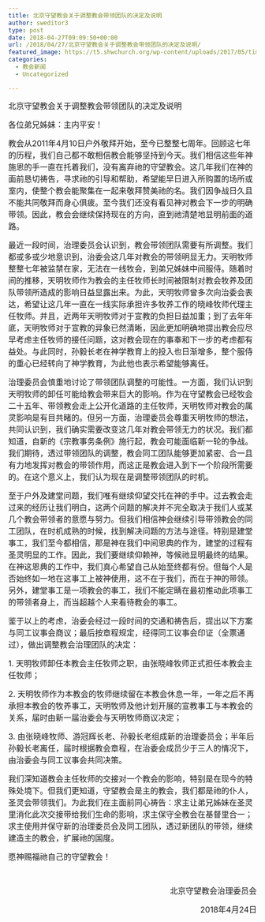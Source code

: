 ```yaml
---
title: 北京守望教会关于调整教会带领团队的决定及说明
author: sweditor3
type: post
date: 2018-04-27T09:09:50+00:00
url: /2018/04/27/北京守望教会关于调整教会带领团队的决定及说明/
featured_image: https://t5.shwchurch.org/wp-content/uploads/2017/05/timg-898x288.jpg
categories:
  - 教会新闻
  - Uncategorized

---
```

<span style="font-size: 12pt;">北京守望教会关于调整教会带领团队的决定及说明</span>

<!--more-->

<span style="font-size: 12pt;">各位弟兄姊妹：主内平安！</span>

<span style="font-size: 12pt;">教会从2011年4月10日户外敬拜开始，至今已整整七周年。回顾这七年的历程，我们自己都不敢相信教会能够坚持到今天。我们相信这些年神施恩的手一直在托着我们，没有离弃祂的守望教会。这几年我们在神的面前恳切祷告，寻求祂的引导和帮助，希望能早日进入所购置的场所或室内，使整个教会能聚集在一起来敬拜赞美祂的名。我们因争战日久且不能共同敬拜而身心俱疲。至今我们还没有看见神对教会下一步的明确带领。因此，教会会继续保持现在的方向，直到祂清楚地显明前面的道路。</span>

<span style="font-size: 12pt;">最近一段时间，治理委员会认识到，教会带领团队需要有所调整。我们都或多或少地意识到，治委会这几年对教会的带领明显无力。天明牧师整整七年被监禁在家，无法在一线牧会，到弟兄姊妹中间服侍。随着时间的推移，天明牧师作为教会的主任牧师长时间被限制对教会牧养及团队带领所造成的影响日益显露出来。为此，天明牧师曾多次向治委会表达，希望让这几年一直在一线实际承担许多牧养工作的晓峰牧师代理主任牧师。并且，近两年天明牧师对于宣教的负担日益加重；到了去年年底，天明牧师对于宣教的异象已然清晰，因此更加明确地提出教会应尽早考虑主任牧师的接任问题，这对教会现在的事奉和下一步的考虑都有益处。与此同时，孙毅长老在神学教育上的投入也日渐增多，整个服侍的重心已经转向了神学教育，为此他也表示希望能够离任。</span>

<span style="font-size: 12pt;">治理委员会慎重地讨论了带领团队调整的可能性。一方面，我们认识到天明牧师的卸任可能给教会带来巨大的影响。作为在守望教会已经牧会二十五年、带领教会走上公开化道路的主任牧师，天明牧师对教会的属灵影响是有目共睹的。但另一方面，治理委员会尊重天明牧师的想法，共同认识到，我们确实需要改变这几年对教会带领无力的状况。我们都知道，自新的《宗教事务条例》施行起，教会可能面临新一轮的争战。我们期待，透过带领团队的调整，教会同工团队能够更加紧密、合一且有力地发挥对教会的带领作用，而这正是教会进入到下一个阶段所需要的。在这个意义上，我们认为现在是调整带领团队的时机。</span>

<span style="font-size: 12pt;">至于户外及建堂问题，我们唯有继续仰望交托在神的手中。过去教会走过来的经历让我们明白，这两个问题的解决并不完全取决于我们人或某几个教会带领者的意愿与努力。但我们相信神会继续引导带领教会的同工团队，在时机成熟的时候，找到解决问题的方法与途径。特别是建堂事工，我们至今都相信，那是神在我们中间恩典的作为，建堂的过程有圣灵明显的工作。因此，我们要继续仰赖神，等候祂显明最终的结果。在神这恩典的工作中，我们真心希望自己从始至终都有份。但每个人是否始终如一地在这事工上被神使用，这不在于我们，而在于神的带领。另外，建堂事工是一项教会的事工，我们不能定睛在最初推动此项事工的带领者身上，而当超越个人来看待教会的事工。</span>

<span style="font-size: 12pt;">鉴于以上的考虑，治委会经过一段时间的交通和祷告后，提出以下方案与同工议事会商议；最后按章程规定，经得同工议事会印证（全票通过），做出调整教会治理团队的决定：</span>

<span style="font-size: 12pt;">1. 天明牧师卸任本教会主任牧师之职，由张晓峰牧师正式担任本教会主任牧师；</span>

<span style="font-size: 12pt;">2. 天明牧师作为本教会的牧师继续留在本教会休息一年，一年之后不再承担本教会的牧养事工，天明牧师及他计划开展的宣教事工与本教会的关系，届时由新一届治委会与天明牧师商议决定；</span>

<span style="font-size: 12pt;">3. 由张晓峰牧师、游冠辉长老、孙毅长老组成新的治理委员会；半年后孙毅长老离任，届时根据教会章程，在治委会成员少于三人的情况下，由治委会与同工议事会共同决策。</span>

<span style="font-size: 12pt;">我们深知道教会主任牧师的交接对一个教会的影响，特别是在现今的特殊处境下。但我们更知道，守望教会是主的教会，我们都是祂的仆人，圣灵会带领我们。为此我们在主面前同心祷告：求主让弟兄姊妹在圣灵里消化此次交接带给我们生命的影响，求主保守全教会在基督里合一；求主使用并保守新的治理委员会及同工团队，透过新团队的带领，继续建造主的教会，扩展祂的国度。</span>

<span style="font-size: 12pt;">愿神赐福祂自己的守望教会！</span>

&nbsp;

<p style="text-align: right;">
  <span style="font-size: 12pt;">北京守望教会治理委员会</span>
</p>

<p style="text-align: right;">
  <span style="font-size: 12pt;">2018年4月24日</span>
</p>
